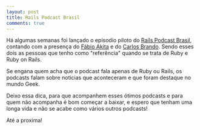 ```yaml
---
layout: post
title: Rails Podcast Brasil
comments: true
---
```


Há algumas semanas foi lançado o episodio piloto do [Rails Podcast Brasil](http://www.rubyonrails.com.br/podcasts), contando com a presença do [Fábio Akita](http://www.akitaonrails.com) e do [Carlos Brando](http://www.nomedojogo.com). Sendo esses dois as pessoas que tenho como "referência" quando se trata de Ruby e Ruby on Rails.

Se engana quem acha que o podcast fala apenas de Ruby ou Rails, os podcasts falam sobre noticias que aconteceram e que foram destaque no mundo Geek.

Deixo essa dica, para que acompanhem esses ótimos podcasts e para quem não acompanha é bom começar a baixar, e espero que tenham uma longa vida e não se acabe como vários outros podcasts!

Até a proxima!
